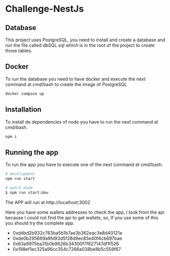 # Challenge-NestJs

## Database

This project uses PostgreSQL, you need to install and create a database and run the file called dbSQL.sql which is in the root of the project to create those tables.

## Docker

To run the database you need to have docker and execute the next command at cmd/bash to create the image of PostgreSQL

```cmd
docker compose up
```

## Installation

To install de dependencies of node you have to run the next command at cmd/bash.

```cmd
npm i
```

## Running the app

To run the app you have to execute one of the next command at cmd/bash.

```bash
# development
npm run start

# watch mode
$ npm run start:dev
```

The APP will run at http://localhost:3002

Here you have some wallets addresses to check the app, I took from the api because I could not find the api to get wallets, so, If you use some of this you should try the complete app.

- 0xddbd2b932c763ba5b1b7ae3b362eac3e8d40121a
- 0xde0b295669a9fd93d5f28d9ec85e40f4cb697bae
- 0x63a9975ba31b0b9626b34300f7f627147df1f526
- 0x198ef1ec325a96cc354c7266a038be8b5c558f67
